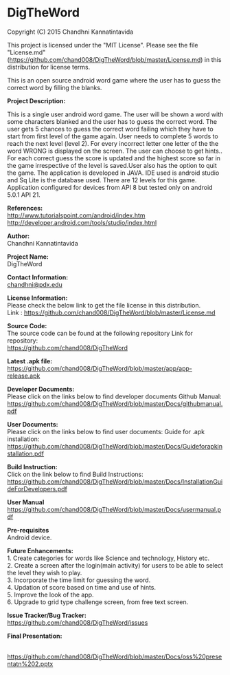 # DigTheWord
Copyright (C) 2015 Chandhni Kannatintavida

This project is licensed under the "MIT License". Please see the file "License.md"(https://github.com/chand008/DigTheWord/blob/master/License.md) in this distribution for license terms.

This is an open source android word game where the user has to guess the correct word by filling the blanks.

**Project Description:**

This is a single user android word game. The user will be shown a word with some characters blanked and the user has to guess the correct word. The user gets 5 chances to guess the correct word failing which they have to start from first level of the game again. User needs to complete 5 words to reach the next level (level 2). For every incorrect letter one letter of the the word WRONG is displayed on the screen. The user can choose to get hints.. For each correct guess the score is updated and the highest score so far in the game irrespective of the level is saved.User also has the option to quit the game. The application is developed in JAVA. IDE used is android studio and Sq Lite is the database used. There are 12 levels for this game. Application configured for devices from API 8 but tested only on android 5.0.1 API 21. 

**References:**
<br>http://www.tutorialspoint.com/android/index.htm<br>
http://developer.android.com/tools/studio/index.html
            
**Author:**
            <br>Chandhni Kannatintavida<br>
        
**Project Name:**
            <br>DigTheWord<br>
            
**Contact Information:**
            <br>chandhni@pdx.edu<br>

**License Information:**
           <br> Please check the below link to get the file license in this distribution.<br> Link :
            https://github.com/chand008/DigTheWord/blob/master/License.md<br>
            
**Source Code:**
            <br>The source code can be found at the following repository Link for repository:<br>
            https://github.com/chand008/DigTheWord<br>
            
**Latest .apk file:**
            <br>https://github.com/chand008/DigTheWord/blob/master/app/app-release.apk <br>
            
**Developer Documents:**
            <br>Please click on the links below to find developer documents Github Manual: <br>
            https://github.com/chand008/DigTheWord/blob/master/Docs/githubmanual.pdf <br>
            
            
**User Documents:**
           <br> Please click on the links below to find user documents: Guide for .apk installation:<br>
            https://github.com/chand008/DigTheWord/blob/master/Docs/Guideforapkinstallation.pdf <br>            

**Build Instruction:**
            <br>Click on the link below to find Build Instructions:<br>
            https://github.com/chand008/DigTheWord/blob/master/Docs/InstallationGuideForDevelopers.pdf<br>

**User Manual**
            <br>https://github.com/chand008/DigTheWord/blob/master/Docs/usermanual.pdf <br>

**Pre-requisites**
           <br> Android device.<br>
            
**Future Enhancements:**
          <br> 1.  Create categories for words like Science and technology, History etc.
          <br> 2.  Create a screen after the login(main activity) for users to be able to select the level they wish to play.
         <br>  3.  Incorporate the time limit for guessing the word.
         <br>  4.  Updation of score based on time and use of hints.
          <br> 5.  Improve the look of the app.
          <br> 6. Upgrade to grid type challenge screen, from free text screen.<br>
            
**Issue Tracker/Bug Tracker:**
            <br>https://github.com/chand008/DigTheWord/issues<br>
            
            
**Final Presentation:**

<br> https://github.com/chand008/DigTheWord/blob/master/Docs/oss%20presentatn%202.pptx <br>


